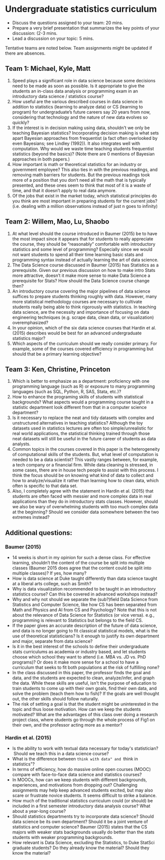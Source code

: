# Undergraduate statistics curriculum

- Discuss the questions assigned to your team: 20 mins.
- Prepare a very brief presentation that summarizes the key points of your 
discussion: (2-3 mins.
- Lead a discussion on your topic: 5 mins.

Tentative teams are noted below. Team assignments might be updated if there 
are absences.


## Team 1: Michael, Kyle, Matt

1.  Speed plays a significant role in data science because some decisions need to be made as soon as possible. Is it appropriate to give the students an in-class data analysis or programming exam in an introductory data science / statistics course? 
2.  How useful are the various described courses in data science in addition to statistics (learning to analyze data) or CS (learning to program) for undergraduate’s future careers say 20 years from now, considering that technology and the nature of new data evolves so quickly?
3.  If the interest is in decision making using data, shouldn't we only be teaching Bayesian statistics? Incorporating decision making is what sets apart Bayesian approaches from frequentist (a fact often overlooked by even Bayesians; see Lindley (1992)). It also integrates well with computation. Why would we waste time teaching students frequentist statistics (beyond the basics)? (Note there are 0 mentions of Bayesian approaches in both papers.)
4.  How important is math or theoretical statistics for an industry or government employee? This also ties in with the previous readings, and removing math barriers for students. But the previous readings took more of a position that you don’t need all the math that is typically presented, and these ones seem to think that most of it is a waste of time, and that it doesn’t apply to real data anymore. 
5.  Of the jobs that exist in the market today, which statistical principles do you think are most important in preparing students for the current jobs? (i.e. dealing with a million observations instead of just n goes to infinity)

## Team 2: Willem, Mao, Lu, Shaobo

1.  At what level should the course introduced in Baumer (2015) be to have the most impact since it appears that for students to really appreciate the course, they should be “reasonably” comfortable with introductory statistics and some level of programming? Especially since we would not want students to spend all their time learning basic stats and programming syntax instead of actually learning the art of data science.
2.  The Data Science course discussed in Baumer (2015) has Statistics as a prerequisite. Given our previous discussion on how to make intro Stats more attractive, doesn’t it make more sense to make Data Science a prerequisite for Stats? How should the Data Science course change then?
3.  An introductory course covering the major pipelines of data science suffices to prepare students thinking roughly with data. However, many more statistical methodology courses are necessary to cultivate students really being able to think rigorously with statistics. In teaching data science, are the necessity and importance of focusing on data engineering techniques (e.g. scrape data, clean data, or visualization) overemphasized?
4.  In your opinion, which of the six data science courses that Hardin et al. (2015) describes would be best for an advanced undergraduate statistics major?
5.  Which aspects of the curriculum should we really consider primary. For example, some of the courses covered efficiency in programming but should that be a primary learning objective?


## Team 3: Ken, Christine, Princeton

1.  Which is better to emphasize as a department: proficiency with one programming language (such as R) or exposure to many programming languages (such as SQL, Python, R, SAS, Stata, etc.)?
2.  How to enhance the programing skills of students with statistical backgrounds? What aspects would a programming course taught in a statistic department look different from that in a computer science department? 
3.  Is it necessary to replace the neat and tidy datasets with complex and unstructured alternatives in teaching statistics? Although the toy datasets used in statistics lectures are often too simple/unrealistic for real world applications, the statistical thinking trained through those neat datasets will still be useful in the future career of students as data analysts.
4.  Common topics in the courses covered in this paper is the heterogeneity of computational skills of the students. But, what level of computation is needed to be a data scientist? This vastly ranges between, for example, a tech company or a financial firm. While data cleaning is stressed, in some cases, there are in house tech people to assist with this process. I think the focus should be on knowing what kind of data to collect and how to analyze/visualize it rather than learning how to clean data, which often is specific to that data set.
5.  Also, I completely agree with the statement in Hardin et al. (2015) that students are often faced with messier and more complex data in real applications than they do in introductory stats classes. However, should we also be wary of overwhelming students with too much complex data at the beginning? Should we consider data somewhere between the two extremes instead?

## Additional questions:

### Baumer (2015)

- 14 weeks is short in my opinion for such a dense class. For effective learning, shouldn’t the content of the course be split into multiple classes (Baumer 2015 does agree that the content could be split into multiple classes)? If yes, how many?
- How is data science at Duke taught differently than data science taught at a liberal arts college, such as Smith?
- Why is data visualization recommended to be taught in an introductory statistics course? Can this be covered in advanced workshops instead? 
- Why and why not should we separate the (sub?)field Data Science from Statistics and Computer Science, like how CS has been separated from Math and Physics and AI from CS and Psychology? Note that this is not about the relevance of Data Science for Statistics (or vice versa). e.g., programming is relevant to Statistics but belongs to the field CS.
- If the paper gives an accurate description of the future of data science, and data is no longer going to fit classical statistical models, what is the use of theoretical statisticians? Is it enough to justify its own department and major, separate from data science? 
- Is it in the best interest of the schools to define their undergraduate stats curriculums as academia or industry based, and let students choose which school they want to attend (i.e. MBA vs. JD vs. PhD programs)? Or does it make more sense for a school to have a curriculum that seeks to fit both populations at the risk of fulfilling none?
- In the class discussed in this paper, the professor finds the goal and data, and the students are expected to clean, analyze/infer, and graph the data. While these skills are useful, isn't the purpose of education to train students to come up with their own goals, find their own data, and solve the problem (teach them how to fish)? If the goals are well thought out, the other skills should follow naturally. 
- The risk of setting a goal is that the student might be uninterested in the topic and thus loose motivation. How can we keep the students motivated? What are the advantages of this class over doing a research project class, where students go through the whole process of Fig1 on their own, and the professor acting more as a mentor?

### Hardin et al.  (2015)

- Is the ability to work with textual data necessary for today's statistician?  Should we teach this in a data science course?
- What is the difference between ``think with data" and ``think in statistics"? 
- In terms of efficiency, how do massive online open courses (MOOC) compare with face-to-face data science and statistics courses?
- In MOOCs, how can we keep students with different backgrounds, experiences, and motivations from dropping out? Challenging assignments may help keep advanced students excited, but may also scare or frustrate novice students. It seems difficult to strike a balance.
- How much of the traditional statistics curriculum could (or should) be included in a first semester introductory data analysis course? What about a year-long course? 
- Should statistics departments try to incorporate data science? Should data science be its own department? Should it be a joint venture of statistics and computer science? Baumer (2015) states that the CS majors with weaker stats backgrounds usually do better than the stats students with weaker programming backgrounds.
- How relevant is Data Science, excluding the Statistics, to Duke StatSci graduate students? Do they already know the material? Should they know the material?
